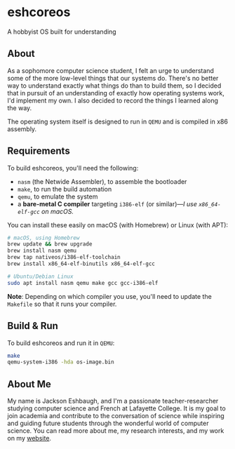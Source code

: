 # eshcoreos

A hobbyist OS built for understanding

## About

As a sophomore computer science student, I felt an urge to understand some of the more low-level things that our systems do. There's no better way to understand exactly what things do than to build them, so I decided that in pursuit of an understanding of exactly how operating systems work, I'd implement my own. I also decided to record the things I learned along the way.

The operating system itself is designed to run in `QEMU` and is compiled in x86 assembly.

## Requirements

To build eshcoreos, you'll need the following:

- `nasm` (the Netwide Assembler), to assemble the bootloader
- `make`, to run the build automation
- `qemu`, to emulate the system
- a **bare-metal C compiler** targeting `i386-elf` (or similar)—_I use `x86_64-elf-gcc` on macOS._

You can install these easily on macOS (with Homebrew) or Linux (with APT):

```bash
# macOS, using Homebrew
brew update && brew upgrade
brew install nasm qemu
brew tap nativeos/i386-elf-toolchain
brew install x86_64-elf-binutils x86_64-elf-gcc

# Ubuntu/Debian Linux
sudo apt install nasm qemu make gcc gcc-i386-elf
```

**Note**: Depending on which compiler you use, you'll need to update the `Makefile` so that it runs your compiler.

## Build & Run

To build eshcoreos and run it in `QEMU`:

```bash
make
qemu-system-i386 -hda os-image.bin
```

## About Me

My name is Jackson Eshbaugh, and I'm a passionate teacher-researcher studying computer science and French at Lafayette College. It is my goal to join academia and contribute to the conversation of science while inspiring and guiding future students through the wonderful world of computer science. You can read more about me, my research interests, and my work on my [website](https://jacksoneshbaugh.github.io).
